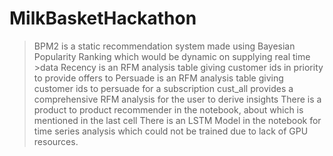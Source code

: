 # MilkBasketHackathon
>BPM2 is a static recommendation system made using Bayesian Popularity Ranking which would be dynamic on supplying real time >data
>Recency is an RFM analysis table giving customer ids in priority to provide offers to
>Persuade is an RFM analysis table giving customer ids to persuade for a subscription
>cust_all provides a comprehensive RFM analysis for the user to derive insights
>There is a product to product recommender in the notebook, about which is mentioned in the last cell
>There is an LSTM Model in the notebook for time series analysis which could not be trained due to lack of GPU resources.
